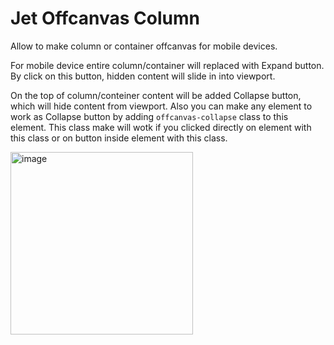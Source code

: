 # Jet Offcanvas Column

Allow to make column or container offcanvas for mobile devices.

For mobile device entire column/container will replaced with Expand button. By click on this button, hidden content will slide in into viewport. 

On the top of column/conteiner content will be added Collapse button, which will hide content from viewport. Also you can make any element to work as Collapse button by adding `offcanvas-collapse` class to this element. This class make will wotk if you clicked directly on element with this class or on button inside element with this class.

<img width="292" alt="image" src="https://user-images.githubusercontent.com/4987981/235628034-280fe0d4-d3dd-455d-8e4e-b1dac8ffd0f7.png">


